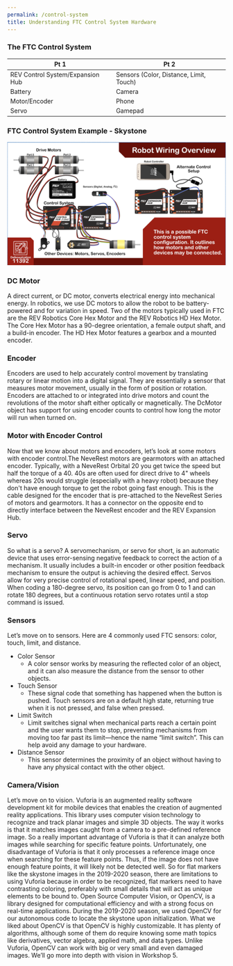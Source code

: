 ```yaml
---
permalink: /control-system
title: Understanding FTC Control System Hardware
---
```


### The FTC Control System
| Pt 1      | Pt 2 |
| ----------- | ----------- |
| REV Control System/Expansion Hub      | Sensors (Color, Distance, Limit, Touch)       |
| Battery   | Camera        |
| Motor/Encoder   | Phone        |
| Servo   | Gamepad        |

### FTC Control System Example - Skystone
![FTC Skystone Control System Setup](skystone_system.png)

### DC Motor
A direct current, or DC motor, converts electrical energy into mechanical energy. In robotics, we use DC motors to allow the robot to be battery-powered and for variation in speed. Two of the motors typically used in FTC are the REV Robotics Core Hex Motor and the REV Robotics HD Hex Motor. The Core Hex Motor has a 90-degree orientation, a female output shaft, and a build-in encoder. The HD Hex Motor features a gearbox and a mounted encoder.

### Encoder
Encoders are used to help accurately control movement by translating rotary or linear motion into a digital signal. They are essentially a sensor that measures motor movement, usually in the form of position or rotation. Encoders are attached to or integrated into drive motors and count the revolutions of the motor shaft either optically or magnetically. The DcMotor object has support for using encoder counts to control how long the motor will run when turned on.

### Motor with Encoder Control
Now that we know about motors and encoders, let’s look at some motors with encoder control.The NeveRest motors are gearmotors with an attached encoder. Typically, with a NeveRest Orbital 20 you get twice the speed but half the torque of a 40. 40s are often used for direct drive to 4" wheels whereas 20s would struggle (especially with a heavy robot) because they don't have enough torque to get the robot going fast enough. This is the cable designed for the encoder that is pre-attached to the NeveRest Series of motors and gearmotors. It has a connector on the opposite end to directly interface between the NeveRest encoder and the REV Expansion Hub.

### Servo
So what is a servo? A servomechanism, or servo for short, is an automatic device that uses error-sensing negative feedback to correct the action of a mechanism. It usually includes a built-in encoder or other position feedback mechanism to ensure the output is achieving the desired effect. Servos allow for very precise control of rotational speed, linear speed, and position. When coding a 180-degree servo, its position can go from 0 to 1 and can rotate 180 degrees, but a continuous rotation servo rotates until a stop command is issued.

### Sensors
Let’s move on to sensors. Here are 4 commonly used FTC sensors: color, touch, limit, and distance. 
* Color Sensor
  * A color sensor works by measuring the reflected color of an object, and it can also measure the distance from the sensor to other objects. 
* Touch Sensor
  * These signal code that something has happened when the button is pushed. Touch sensors are on a default high state, returning true when it is not pressed, and false when pressed. 
* Limit Switch
  * Limit switches signal when mechanical parts reach a certain point and the user wants them to stop, preventing mechanisms from moving too far past its limit—hence the name “limit switch”. This can help avoid any damage to your hardware. 
* Distance Sensor
  * This sensor determines the proximity of an object without having to have any physical contact with the other object.
  
### Camera/Vision
Let’s move on to vision. Vuforia is an augmented reality software development kit for mobile devices that enables the creation of augmented reality applications. This library uses computer vision technology to recognize and track planar images and simple 3D objects. The way it works is that it matches images caught from a camera to a pre-defined reference image. So a really important advantage of Vuforia is that it can analyze both images while searching for specific feature points. Unfortunately, one disadvantage of Vuforia is that it only processes a reference image once when searching for these feature points. Thus, if the image does not have enough feature points, it will likely not be detected well. So for flat markers like the skystone images in the 2019-2020 season, there are limitations to using Vuforia because in order to be recognized, flat markers need to have contrasting coloring, preferably with small details that will act as unique elements to be bound to. Open Source Computer Vision, or OpenCV, is a library designed for computational efficiency and with a strong focus on real-time applications. During the 2019-2020 season, we used OpenCV for our autonomous code to locate the skystone upon initialization. What we liked about OpenCV is that OpenCV is highly customizable. It has plenty of algorithms, although some of them do require knowing some math topics like derivatives, vector algebra, applied math, and data types. Unlike Vuforia, OpenCV can work with big or very small and even damaged images. We’ll go more into depth with vision in Workshop 5.



